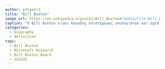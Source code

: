 ```yaml
---
author: p15geor3
title: "Bill Buxton"
image_url: https://en.wikipedia.org/wiki/Bill_Buxton#/media/File:Bill_Buxton.jpg
caption: "Ο Bill Buxton είναι Καναδός επιστήμονας υπολογιστών και σχεδιαστής. Είναι κύριος ερευνητής της Microsoft Research. Είναι γνωστός ως ένας από τους πρωτοπόρους στον τομέα αλληλεπίδρασης ανθρώπου-υπολογιστή. "
categories:
  - biography
  - definition
tags:
  - Bill Buxton
  - Microsoft Research
  - Bill Buxton Award
  - SIGCHI
---
```

